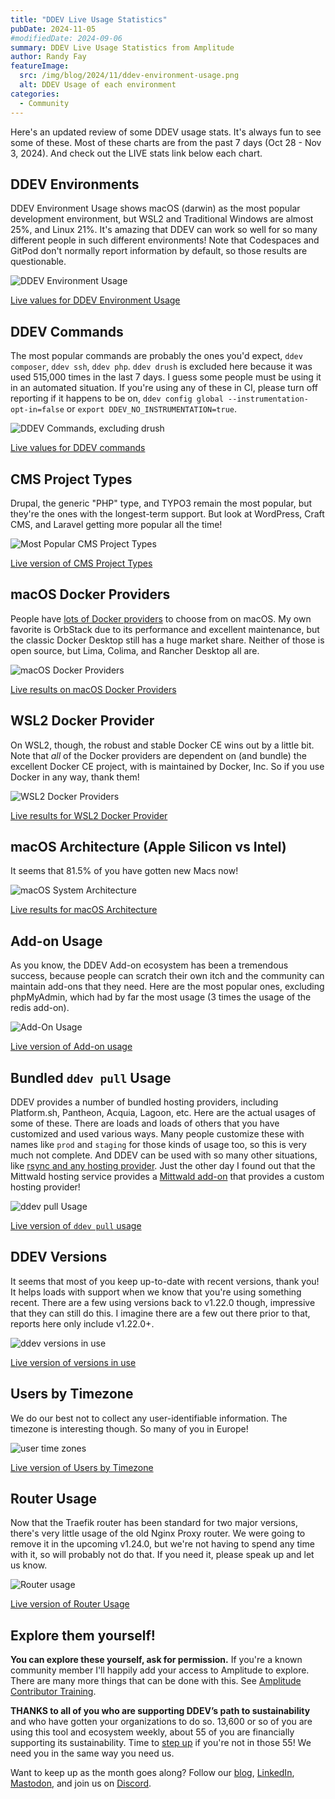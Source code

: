 ```yaml
---
title: "DDEV Live Usage Statistics"
pubDate: 2024-11-05
#modifiedDate: 2024-09-06
summary: DDEV Live Usage Statistics from Amplitude
author: Randy Fay
featureImage:
  src: /img/blog/2024/11/ddev-environment-usage.png
  alt: DDEV Usage of each environment
categories:
  - Community
---
```


Here's an updated review of some DDEV usage stats. It's always fun to see some of these. Most of these charts are from the past 7 days (Oct 28 - Nov 3, 2024). And check out the LIVE stats link below each chart.

## DDEV Environments

DDEV Environment Usage shows macOS (darwin) as the most popular development environment, but WSL2 and Traditional Windows are almost 25%, and Linux 21%. It's amazing that DDEV can work so well for so many different people in such different environments! Note that Codespaces and GitPod don't normally report information by default, so those results are questionable.

![DDEV Environment Usage](/img/blog/2024/11/ddev-environment-usage.png)

<a href="https://app.amplitude.com/analytics/share/1238aca77448459aac7473f2fedbe109" target="_blank">Live values for DDEV Environment Usage</a>

## DDEV Commands

The most popular commands are probably the ones you'd expect, `ddev composer`, `ddev ssh`, `ddev php`. `ddev drush` is excluded here because it was used 515,000 times in the last 7 days. I guess some people must be using it in an automated situation. If you're using any of these in CI, please turn off reporting if it happens to be on, `ddev config global --instrumentation-opt-in=false` or `export DDEV_NO_INSTRUMENTATION=true`.

![DDEV Commands, excluding drush](/img/blog/2024/11/Commands.png)

<a href="https://app.amplitude.com/analytics/share/f4e48d8678134561ae034f9a020faab4" target="_blank">Live values for DDEV commands</a>

## CMS Project Types

Drupal, the generic "PHP" type, and TYPO3 remain the most popular, but they're the ones with the longest-term support. But look at WordPress, Craft CMS, and Laravel getting more popular all the time! 

![Most Popular CMS Project Types](/img/blog/2024/11/CMS-project-types.png)

<a href="https://app.amplitude.com/analytics/share/0619ab47f9cd433cb14bdea4b4aab3e2" target="_blank">Live version of CMS Project Types</a>

## macOS Docker Providers

People have [lots of Docker providers](https://ddev.readthedocs.io/en/stable/users/install/docker-installation/#docker-installation-macos) to choose from on macOS. My own favorite is OrbStack due to its performance and excellent maintenance, but the classic Docker Desktop still has a huge market share. Neither of those is open source, but Lima, Colima, and Rancher Desktop all are.

![macOS Docker Providers](/img/blog/2024/11/macOSDockerProvider.png)

<a href="https://app.amplitude.com/analytics/share/07d652c6e14e44c68b192625ea8ee066" target="_blank">Live results on macOS Docker Providers</a>

## WSL2 Docker Provider

On WSL2, though, the robust and stable Docker CE wins out by a little bit. Note that *all* of the Docker providers are dependent on (and bundle) the excellent Docker CE project, with is maintained by Docker, Inc. So if you use Docker in any way, thank them!

![WSL2 Docker Providers](/img/blog/2024/11/WSL2DockerProvider.png)

<a href="https://app.amplitude.com/analytics/share/dad41af1c2a44bb6af1d6ec8cad65bd7" target="_blank">Live results for WSL2 Docker Provider</a>

## macOS Architecture (Apple Silicon vs Intel)

It seems that 81.5% of you have gotten new Macs now!

![macOS System Architecture](/img/blog/2024/11/macOS_UsagebyArchitecture.png)

<a href="https://app.amplitude.com/analytics/share/5aedd7e813a642cab03306e179604836" target="_blank">Live results for macOS Architecture</a>

## Add-on Usage

As you know, the DDEV Add-on ecosystem has been a tremendous success, because people can scratch their own itch and the community can maintain add-ons that they need. Here are the most popular ones, excluding phpMyAdmin, which had by far the most usage (3 times the usage of the redis add-on).

![Add-On Usage](/img/blog/2024/11/add-ons-excluding-phpmyadmin.png)


<a href="https://app.amplitude.com/analytics/share/4e4959f0f36c49d6a24cc2726e8231e5" target="_blank">Live version of Add-on usage</a>

## Bundled `ddev pull` Usage

DDEV provides a number of bundled hosting providers, including Platform.sh, Pantheon, Acquia, Lagoon, etc. Here are the actual usages of some of these. There are loads and loads of others that you have customized and used various ways. Many people customize these with names like `prod` and `staging` for those kinds of usage too, so this is very much not complete. And DDEV can be used with so many other situations, like [rsync and any hosting provider](https://ddev.readthedocs.io/en/stable/users/providers/). Just the other day I found out that the Mittwald hosting service provides a [Mittwald add-on](https://github.com/mittwald/ddev) that provides a custom hosting provider!

![ddev pull Usage](/img/blog/2024/11/ddev-pull-commands.png)

<a href="https://app.amplitude.com/analytics/share/4837a47cab1b46eb95c8a4b73f3a5bb2" target="_blank">Live version of `ddev pull` usage</a>

## DDEV Versions

It seems that most of you keep up-to-date with recent versions, thank you! It helps loads with support when we know that you're using something recent. There are a few using versions back to v1.22.0 though, impressive that they can still do this. I imagine there are a few out there prior to that, reports here only include v1.22.0+.

![ddev versions in use](/img/blog/2024/11/ddev-versions.png)

<a href="https://app.amplitude.com/analytics/share/a0fde21314e34378831943af7f9dd022" target="_blank">Live version of versions in use</a>

## Users by Timezone

We do our best not to collect any user-identifiable information. The timezone is interesting though. So many of you in Europe!

![user time zones](/img/blog/2024/11/UsersbyTimezone.png)

<a href="https://app.amplitude.com/analytics/share/5735804e9a83429cb6d131b62aa174a6" target="_blank">Live version of Users by Timezone</a>

## Router Usage

Now that the Traefik router has been standard for two major versions, there's very little usage of the old Nginx Proxy router. We were going to remove it in the upcoming v1.24.0, but we're not having to spend any time with it, so will probably not do that. If you need it, please speak up and let us know.

![Router usage](/img/blog/2024/11/RouterUsage.png)

<a href="https://app.amplitude.com/analytics/share/b443310e41854c4a9c79ff7c5d6b399b" target="_blank">Live version of Router Usage</a>

## Explore them yourself!

**You can explore these yourself, ask for permission.** If you're a known community member I'll happily add your access to Amplitude to explore. There are many more things that can be done with this. See [Amplitude Contributor Training](amplitude-ddev-analytics-contributor-training.md).

**THANKS to all of you who are supporting DDEV’s path to sustainability** and who have gotten your organizations to do so. 13,600 or so of you are using this tool and ecosystem weekly, about 55 of you are financially supporting its sustainability. Time to [step up](https://github.com/sponsors/ddev) if you're not in those 55! We need you in the same way you need us.

Want to keep up as the month goes along? Follow our [blog](https://ddev.com/blog/), [LinkedIn](https://www.linkedin.com/company/ddev-foundation), [Mastodon](https://fosstodon.org/@ddev), and join us on [Discord](https://discord.gg/5wjP76mBJD).

